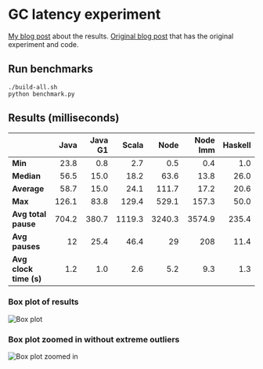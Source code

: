 # GC latency experiment

[My blog post](https://blog.hilzu.moe/2016/06/26/studying-gc-latencies/) about the results.
[Original blog post](http://prl.ccs.neu.edu/blog/2016/05/24/measuring-gc-latencies-in-haskell-ocaml-racket/)
that has the original experiment and code.

## Run benchmarks

```
./build-all.sh
python benchmark.py
```

## Results (milliseconds)

|                        | Java  | Java G1 | Scala  | Node   | Node Imm | Haskell
| ---                    | ---:  | ---:    | ---:   | ---:   |     ---: | ---:
| **Min**                |  23.8 |     0.8 |    2.7 |    0.5 |      0.4 |   1.0
| **Median**             |  56.5 |    15.0 |   18.2 |   63.6 |     13.8 |  26.0
| **Average**            |  58.7 |    15.0 |   24.1 |  111.7 |     17.2 |  20.6
| **Max**                | 126.1 |    83.8 |  129.4 |  529.1 |    157.3 |  50.0
| **Avg total pause**    | 704.2 |   380.7 | 1119.3 | 3240.3 |   3574.9 | 235.4
| **Avg pauses**         |    12 |    25.4 |   46.4 |     29 |      208 |  11.4
| **Avg clock time (s)** |   1.2 |     1.0 |    2.6 |    5.2 |      9.3 |   1.3

### Box plot of results

![Box plot](https://blog.hilzu.moe/assets/gc-latencies.svg)

### Box plot zoomed in without extreme outliers

![Box plot zoomed in](https://blog.hilzu.moe/assets/gc-latencies-zoomed-in.svg)
